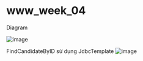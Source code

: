 # www_week_04
Diagram 

![image](https://github.com/NguyenQuocKhoi/www_week_04/assets/98084575/e1461537-8754-4578-8d59-e131a9ecbb30)

FindCandidateByID sử dụng JdbcTemplate
![image](https://github.com/NguyenQuocKhoi/www_week_04/assets/98084575/8d71d204-6e7e-45c6-8f40-1c5dd8d0aa23)

